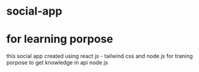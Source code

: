 # social-app
# for learning porpose
this social app created using react js - tailwind css and node js 
for traning porpose to get knowledge in api node js

